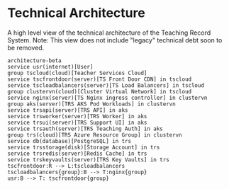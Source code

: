 # Technical Architecture

A high level view of the technical architecture of the Teaching Record System. Note: This view does not include "legacy" technical debt soon to be removed.
```mermaid
architecture-beta
service usr(internet)[User]
group tscloud(cloud)[Teacher Services Cloud]
service tscfrontdoor(server)[TS Front Door CDN] in tscloud
service tscloadbalancers(server)[TS Load Balancers] in tscloud
group clustervn(cloud)[Cluster Virtual Network] in tscloud
service nginx(server)[TS Nginx ingress controller] in clustervn
group aks(server)[TRS AKS Pod Workloads] in clustervn
service trsapi(server)[TRS API] in aks
service trsworker(server)[TRS Worker] in aks
service trsui(server)[TRS Support UI] in aks
service trsauth(server)[TRS Teaching Auth] in aks
group trs(cloud)[TRS Azure Resource Group] in clustervn
service db(database)[PostgreSQL] in trs
service trsstorage(disk)[Storage Account] in trs
service trsredis(server)[Redis Cache] in trs
service trskeyvaults(server)[TRS Key Vaults] in trs
tscfrontdoor:R --> L:tscloadbalancers
tscloadbalancers{group}:B --> T:nginx{group}
usr:B --> T: tscfrontdoor{group}
```
